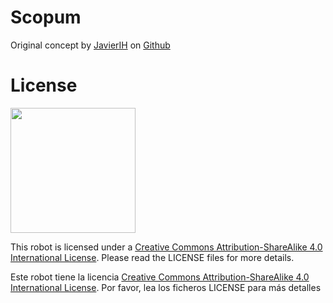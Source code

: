 # Scopum

Original concept by [JavierIH](https://github.com/JavierIH) on [Github](https://github.com/bq/zowi)

# License 

<img src="C:\Users\Usuario\Desktop\by-sa.png" width="200" align = "center">

This robot is licensed under a [Creative Commons Attribution-ShareAlike 4.0 International License](http://creativecommons.org/licenses/by-sa/4.0/). Please read the LICENSE files for more details.

Este robot tiene la licencia [Creative Commons Attribution-ShareAlike 4.0 International License](http://creativecommons.org/licenses/by-sa/4.0/). Por favor, lea los ficheros LICENSE para más detalles
